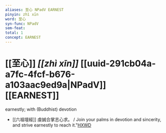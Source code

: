 ```yaml
---
aliases: 至心 NPadV EARNEST
pinyin: zhì xīn
word: 至心
syn-func: NPadV
sem-feat: 
total: 1
concept: EARNEST 
---
```

# [[至心]] *[[zhì xīn]]*  [[uuid-291cb04a-a7fc-4fcf-b676-a103aac9ed9a|NPadV]] [[EARNEST]]
earnestly; with (Buddhist) devotion
 - [[六祖壇經]] 虔誠合掌志心求。 / Join your palms in devotion and sincerity, and strive earnestly to reach it."[HXWD](https://hxwd.org/textview.html?location=KR6q0082_T_001-0341a.40)